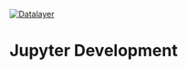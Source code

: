 [![Datalayer](https://assets.datalayer.design/datalayer-25.svg)](https://datalayer.io)

# Jupyter Development
